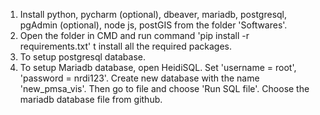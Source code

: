 1. Install python, pycharm (optional), dbeaver, mariadb, postgresql, pgAdmin (optional), node js, postGIS from the folder 'Softwares'.
2. Open the folder in CMD and run command 'pip install -r requirements.txt' t install all the required packages.
3. To setup postgresql database.
4. To setup Mariadb database, open HeidiSQL. Set 'username = root', 'password = nrdi123'. Create new database with the name 'new_pmsa_vis'. Then go to file and choose 'Run SQL file'. Choose the mariadb database file from github. 
